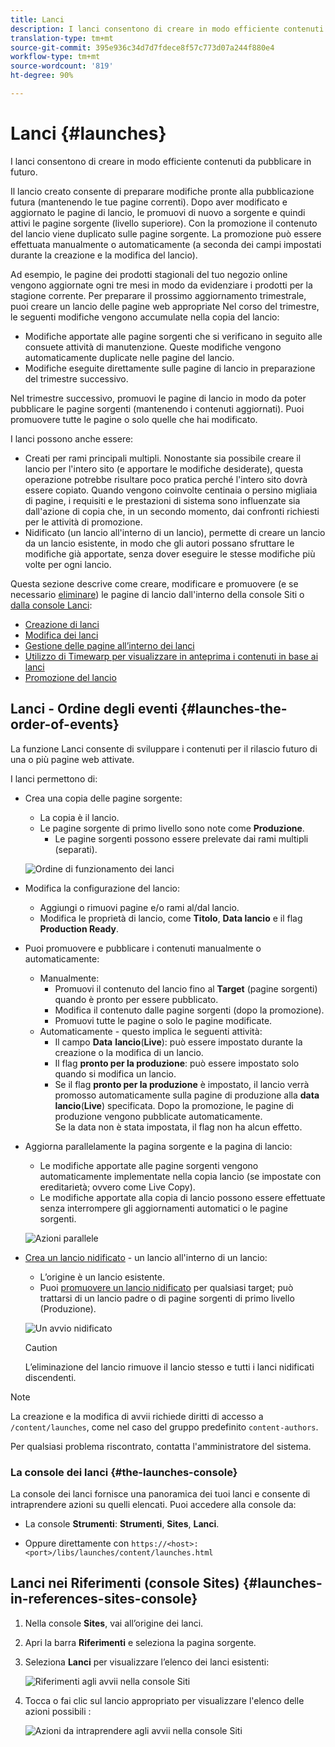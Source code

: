 ```yaml
---
title: Lanci
description: I lanci consentono di creare in modo efficiente contenuti da pubblicare in futuro. Consentono di preparare le modifiche per una pubblicazione futura, mantenendo le pagine correnti
translation-type: tm+mt
source-git-commit: 395e936c34d7d7fdece8f57c773d07a244f880e4
workflow-type: tm+mt
source-wordcount: '819'
ht-degree: 90%

---
```



# Lanci {#launches}

I lanci consentono di creare in modo efficiente contenuti da pubblicare in futuro.

Il lancio creato consente di preparare modifiche pronte alla pubblicazione futura (mantenendo le tue pagine correnti). Dopo aver modificato e aggiornato le pagine di lancio, le promuovi di nuovo a sorgente e quindi attivi le pagine sorgente (livello superiore). Con la promozione il contenuto del lancio viene duplicato sulle pagine sorgente. La promozione può essere effettuata manualmente o automaticamente (a seconda dei campi impostati durante la creazione e la modifica del lancio).

Ad esempio, le pagine dei prodotti stagionali del tuo negozio online vengono aggiornate ogni tre mesi in modo da evidenziare i prodotti per la stagione corrente. Per preparare il prossimo aggiornamento trimestrale, puoi creare un lancio delle pagine web appropriate Nel corso del trimestre, le seguenti modifiche vengono accumulate nella copia del lancio:

* Modifiche apportate alle pagine sorgenti che si verificano in seguito alle consuete attività di manutenzione. Queste modifiche vengono automaticamente duplicate nelle pagine del lancio.
* Modifiche eseguite direttamente sulle pagine di lancio in preparazione del trimestre successivo.

Nel trimestre successivo, promuovi le pagine di lancio in modo da poter pubblicare le pagine sorgenti (mantenendo i contenuti aggiornati). Puoi promuovere tutte le pagine o solo quelle che hai modificato.

I lanci possono anche essere:

* Creati per rami principali multipli. Nonostante sia possibile creare il lancio per l&#39;intero sito (e apportare le modifiche desiderate), questa operazione potrebbe risultare poco pratica perché l&#39;intero sito dovrà essere copiato. Quando vengono coinvolte centinaia o persino migliaia di pagine, i requisiti e le prestazioni di sistema sono influenzate sia dall&#39;azione di copia che, in un secondo momento, dai confronti richiesti per le attività di promozione.
* Nidificato (un lancio all&#39;interno di un lancio), permette di creare un lancio da un lancio esistente, in modo che gli autori possano sfruttare le modifiche già apportate, senza dover eseguire le stesse modifiche più volte per ogni lancio.

Questa sezione descrive come creare, modificare e promuovere (e se necessario [eliminare](/help/sites-cloud/authoring/launches/creating.md#deleting-a-launch)) le pagine di lancio dall&#39;interno della console Siti o [dalla console Lanci](#the-launches-console):

* [Creazione di lanci](/help/sites-cloud/authoring/launches/creating.md)
* [Modifica dei lanci](/help/sites-cloud/authoring/launches/editing.md)
* [Gestione delle pagine all’interno dei lanci](/help/sites-cloud/authoring/launches/managing-pages.md)
* [Utilizzo di Timewarp per visualizzare in anteprima i contenuti in base ai lanci](/help/sites-cloud/authoring/launches/preview.md)
* [Promozione del lancio](/help/sites-cloud/authoring/launches/promoting.md)

## Lanci - Ordine degli eventi {#launches-the-order-of-events}

La funzione Lanci consente di sviluppare i contenuti per il rilascio futuro di una o più pagine web attivate.

I lanci permettono di:

* Crea una copia delle pagine sorgente:
   * La copia è il lancio.
   * Le pagine sorgente di primo livello sono note come **Produzione**.
      * Le pagine sorgenti possono essere prelevate dai rami multipli (separati).

   ![Ordine di funzionamento dei lanci](/help/sites-cloud/authoring/assets/launches-order.png)

* Modifica la configurazione del lancio:
   * Aggiungi o rimuovi pagine e/o rami al/dal lancio.
   * Modifica le proprietà di lancio, come **Titolo**, **Data lancio** e il flag **Production Ready**.
* Puoi promuovere e pubblicare i contenuti manualmente o automaticamente:
   * Manualmente:
      * Promuovi il contenuto del lancio fino al **Target** (pagine sorgenti) quando è pronto per essere pubblicato.
      * Modifica il contenuto dalle pagine sorgenti (dopo la promozione).
      * Promuovi tutte le pagine o solo le pagine modificate.
   * Automaticamente - questo implica le seguenti attività:
      * Il campo **Data** **lancio**(**Live**): può essere impostato durante la creazione o la modifica di un lancio.
      * Il flag **pronto per la produzione**: può essere impostato solo quando si modifica un lancio.
      * Se il flag **pronto per la produzione** è impostato, il lancio verrà promosso automaticamente sulla pagine di produzione alla **data** **lancio**(**Live**) specificata. Dopo la promozione, le pagine di produzione vengono pubblicate automaticamente.\
         Se la data non è stata impostata, il flag non ha alcun effetto.
* Aggiorna parallelamente la pagina sorgente e la pagina di lancio:
   * Le modifiche apportate alle pagine sorgenti vengono automaticamente implementate nella copia lancio (se impostate con ereditarietà; ovvero come Live Copy).
   * Le modifiche apportate alla copia di lancio possono essere effettuate senza interrompere gli aggiornamenti automatici o le pagine sorgenti.

   ![Azioni parallele](/help/sites-cloud/authoring/assets/launches-parallel.png)

* [Crea un lancio nidificato](/help/sites-cloud/authoring/launches/creating.md#creating-a-nested-launch) - un lancio all&#39;interno di un lancio:
   * L’origine è un lancio esistente.
   * Puoi [promuovere un lancio nidificato](/help/sites-cloud/authoring/launches/promoting.md#promoting-a-nested-launch) per qualsiasi target; può trattarsi di un lancio padre o di pagine sorgenti di primo livello (Produzione).

   ![Un avvio nidificato](/help/sites-cloud/authoring/assets/launches-nested.png)

   >[!CAUTION]
   >
   >L’eliminazione del lancio rimuove il lancio stesso e tutti i lanci nidificati discendenti.

>[!NOTE]
>
>La creazione e la modifica di avvii richiede diritti di accesso a `/content/launches`, come nel caso del gruppo predefinito `content-authors`.
>
>Per qualsiasi problema riscontrato, contatta l&#39;amministratore del sistema.

### La console dei lanci {#the-launches-console}

La console dei lanci fornisce una panoramica dei tuoi lanci e consente di intraprendere azioni su quelli elencati. Puoi accedere alla console da:

* La console **Strumenti**: **Strumenti**, **Sites**, **Lanci**.

* Oppure direttamente con `https://<host>:<port>/libs/launches/content/launches.html`

## Lanci nei Riferimenti (console Sites) {#launches-in-references-sites-console}

1. Nella console **Sites**, vai all’origine dei lanci.
1. Apri la barra **Riferimenti** e seleziona la pagina sorgente.
1. Seleziona **Lanci** per visualizzare l’elenco dei lanci esistenti:

   ![Riferimenti agli avvii nella console Siti](/help/sites-cloud/authoring/assets/launches-references.png)

1. Tocca o fai clic sul lancio appropriato per visualizzare l&#39;elenco delle azioni possibili :

   ![Azioni da intraprendere agli avvii nella console Siti](/help/sites-cloud/authoring/assets/launches-references-actions.png)
